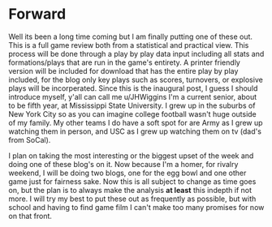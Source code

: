 # Forward

   Well its been a long time coming but I am finally putting one of these out. This is a full game review both from a statistical and practical view. This process will be done through a play by play data input including all stats and formations/plays that are run in the game's entirety. A printer friendly version will be included for download that has the entire play by play included, for the blog only key plays such as scores, turnovers, or explosive plays will be incorperated. Since this is the inaugural post, I guess I should introduce myself, y'all can call me u/JHWiggins I'm a current senior, about to be fifth year, at Mississippi State University. I grew up in the suburbs of New York City so as you can imagine college football wasn't huge outside of my family. My other teams I do have a soft spot for are Army as I grew up watching them in person, and USC as I grew up watching them on tv (dad's from SoCal).

   I plan on taking the most interesting or the biggest upset of the week and doing one of these blog's on it. Now because I'm a homer, for rivalry weekend, I will be doing two blogs, one for the egg bowl and one other game just for fairness sake. Now this is all subject to change as time goes on, but the plan is to always make the analysis **at least** this indepth if not more. I will try my best to put these out as frequently as possible, but with school and having to find game film I can't make too many promises for now on that front.
